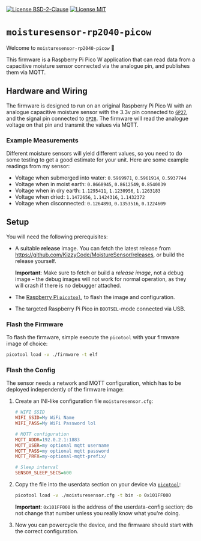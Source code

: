 [![License BSD-2-Clause](https://img.shields.io/badge/License-BSD--2--Clause-blue.svg)](https://opensource.org/licenses/BSD-2-Clause)
[![License MIT](https://img.shields.io/badge/License-MIT-blue.svg)](https://opensource.org/licenses/MIT)


# `moisturesensor-rp2040-picow`
Welcome to `moisturesensor-rp2040-picow` 🎉

This firmware is a Raspberry Pi Pico W application that can read data from a capacitive moisture sensor connected via
the analogue pin, and publishes them via MQTT.


## Hardware and Wiring
The firmware is designed to run on an original Raspberry Pi Pico W with an analogue capacitive moisture sensor with the
3.3v pin connected to [`GP27`](./RPi%20Pico%20Pinout.png), and the signal pin connected to
[`GP28`](./RPi%20Pico%20Pinout.png). The firmware will read the analogue voltage on that pin and transmit the values via
MQTT.


### Example Measurements
Different moisture sensors will yield different values, so you need to do some testing to get a good estimate for your
unit. Here are some example readings from my sensor:
- Voltage when submerged into water: `0.5969971`, `0.5961914`, `0.5937744`
- Voltage when in moist earth: `0.8668945`, `0.8612549`, `0.8540039`
- Voltage when in dry earth: `1.1295411`, `1.1230956`, `1.1263183`
- Voltage when dried: `1.1472656`, `1.1424316`, `1.1432372`
- Voltage when disconnected: `0.1264893`, `0.1353516`, `0.1224609`


## Setup
You will need the following prerequisites:
- A suitable **release** image. You can fetch the latest release from
  <https://github.com/KizzyCode/MoistureSensor/releases>, or build the release yourself.

  **Important**: Make sure to fetch or build a _release image_, not a debug image – the debug images will not work for 
  normal operation, as they will crash if there is no debugger attached.
- The [Raspberry Pi `picotool`](https://github.com/raspberrypi/picotool), to flash the image and configuration.
- The targeted Raspberry Pi Pico in `BOOTSEL`-mode connected via USB.


### Flash the Firmware
To flash the firmware, simple execute the `picotool` with your firmware image of choice:
```sh
picotool load -v ./firmware -t elf
```


### Flash the Config
The sensor needs a network and MQTT configuration, which has to be deployed independently of the firmware image:

1. Create an INI-like configuration file `moisturesensor.cfg`:
   ```ini
   # WIFI SSID
   WIFI_SSID=My WiFi Name
   WIFI_PASS=My WiFi Password lol
   
   # MQTT configuration
   MQTT_ADDR=192.0.2.1:1883
   MQTT_USER=my optional mqtt username
   MQTT_PASS=my optional mqtt password
   MQTT_PRFX=my-optional-mqtt-prefix/
   
   # Sleep interval
   SENSOR_SLEEP_SECS=600
   ```

2. Copy the file into the userdata section on your device via [`picotool`](https://github.com/raspberrypi/picotool):
   ```sh
   picotool load -v ./moisturesensor.cfg -t bin -o 0x101FF000
   ```

   **Important**: `0x101FF000` is the address of the userdata-config section; do not change that number unless you
   really know what you're doing.

3. Now you can powercycle the device, and the firmware should start with the correct configuration.
